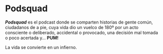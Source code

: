# Podsquad

**_Podsquad_** es el podcast donde se comparten historias de gente común, ciudadanos de a pie, cuya vida dio un vuelco de 180º por un acto consciente o deliberado, accidental o provocado, una decisión mal tomada o poco acertada y... **PUM!**

La vida se convierte en un infierno.
